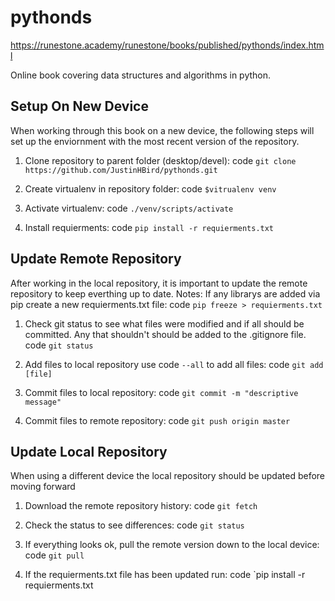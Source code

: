 # pythonds 
https://runestone.academy/runestone/books/published/pythonds/index.html

Online book covering data structures and algorithms in python.

## Setup On New Device
When working through this book on a new device, the following steps will set up the enviornment with the most recent version of the repository.
1. Clone repository to parent folder (desktop/devel):
code `git clone https://github.com/JustinHBird/pythonds.git`

2. Create virtualenv in repository folder:
code `$vitrualenv venv`

3. Activate virtualenv:
code `./venv/scripts/activate`

4. Install requierments:
code `pip install -r requierments.txt`

## Update Remote Repository
After working in the local repository, it is important to update the remote repository to keep everthing up to date.
Notes: If any librarys are added via pip create a new requierments.txt file:
code `pip freeze > requierments.txt`

1. Check git status to see what files were modified and if all should be committed. Any that shouldn't should be added to the .gitignore file.
code `git status`

2. Add files to local repository use code `--all` to add all files:
code `git add [file]`

3. Commit files to local repository:
code `git commit -m "descriptive message"`

4. Commit files to remote repository:
code `git push origin master`

## Update Local Repository
When using a different device the local repository should be updated before moving forward
1. Download the remote repository history:
code `git fetch`

2. Check the status to see differences:
code `git status`

3. If everything looks ok, pull the remote version down to the local device:
code `git pull`

3. If the requierments.txt file has been updated run:
code `pip install -r requierments.txt